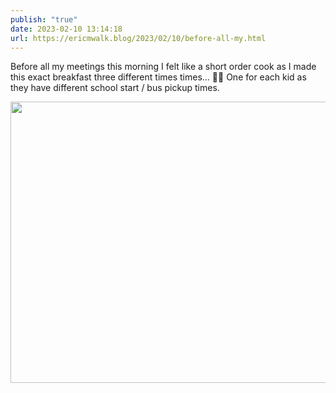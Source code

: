 ```yaml
---
publish: "true"
date: 2023-02-10 13:14:18
url: https://ericmwalk.blog/2023/02/10/before-all-my.html
---
```

Before all my meetings this morning I felt like a short order cook as I made this exact breakfast three different times times… 🍳🥓 One for each kid as they have different school start / bus pickup times.


<img src="uploads/2023/b0e4da15ee.jpg" width="600" height="450" alt="">